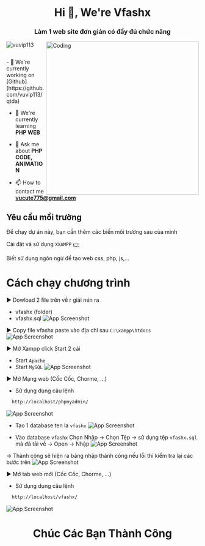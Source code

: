 <h1 align="center">Hi 💓, We're Vfashx</h1>
<h3 align="center">Làm 1 web site đơn giản có đầy đủ chức năng</h3>
<img align="right" alt="Coding" width="400" src="https://images.viblo.asia/ed71aca0-f6a4-42f3-8765-2747dd6fb4e2.gif">
<p align="left"> <img src="https://komarev.com/ghpvc/?username=vuvip113&label=Profile%20views&color=0e75b6&style=flat" alt="vuvip113" /> </p>
<p align="left"> <a href="https://twitter.com/" target="blank"><img src="https://img.shields.io/twitter/follow/?logo=twitter&style=for-the-badge" alt="" /></a> </p>
- 🔭 We're currently working on [Github](https://github.com/vuvip113/qtda)

- 🌱 We're currently learning **PHP WEB**

- 💬 Ask me about **PHP CODE, ANIMATION**

- 📫 How to contact me **vucute775@gmail.com**


## Yêu cầu mồi trường

Để chạy dự án này, bạn cần thêm các biến môi trường sau của mình

Cài đặt và sử dụng `XXAMPP` [👉](https://choosealicense.com/licenses/mit/)

Biết sử dụng ngôn ngử để tạo web css, php, js,...


# Cách chạy chương trình

▶️ Dowload 2 file trên về r giải nén ra
 - vfashx (folder)
 - vfashx.sql
![App Screenshot](https://lh3.googleusercontent.com/pw/AJFCJaVhzUjwLKV3gK3hxkaiolOhSlxhEfnGBNpDc6cqXmaEyfXrxJtJmeMJoL69_chXWp5kxUpudX3tsu5nKzy8aY5A37I7xqhVjCtYhJYMax1Q2Cklyl4it5c_xm92tcOXffL-LyGoLgkHbyFcN8UqG9ibYJq1zw6iZOOUXdZ1E5HR1Unp55A8YDXy3dmzCeaCijcoP8PQIhv84k6w0WFYIf_7sENwq9QHkE5vcZD7pnCWbla03VdzOQBO3pf2ONL0gPHJgUOhARd94jABay5Ao1A1sGfZ9mtaKrxs1vJ2HyrE838xYZpTS3CyT__F-OTbP-Y7C7UPj46O33uNv6dSdqnWXy5Rx7vxiGlt5CZc2WXP7JHleFpFKhQOaunCxIwv11d_pA6Car-EybzTipARsDp1GQ2CJF99JzY2LdF4Oya8XRmPxPBvDjrDjWmAUbOzMglXZ0rFClTX10oC3HOzNJ1SstCrEf_oTyOc6AE9VRbcaQkSFaejSCFIFYsHKBtGV84oVCZdzFT84k0MHq1OqUZjGCzs_v-yGNWw29ePuJyqjQaC8oeBfRtGugKXttnKDHZvYMuH02v-9ftN6TejJnZL66za8vMk6h5Ly8VpvJYm441pW2bqsQ30Z4UQs73cBdGetSX4MVBCUmWB9xzDrWHKJZOr2HQ3_Z-tMwVztiNoBwj05ZIfKi69dS6E2acxxdBk8T8L_ocZqVEQilpjYO8K2RsirsHGTIaL4OpQevWZImqF4liH_4HkyeXP_Tidmio3ibwefZd05meuXmaESKVPsF0TT1MhnpOTVZ36jQ35GMxhLgMcRLeUGpaEoqiT-fw497Ol9blqOMW4Ovtzi3eP45TuhMVsAe138P8-IdUlDhzp1LHn8KGV5MlnhdtgNXdMPLZfOU0AyKGcrI_U27qxVekJFbuEpwbpkJqJ0rIlrxp1Qz8CyGZASg39KmS-e-xmLsdNSMA5t5KdyHpYkQtNiARnQHBFA0o=w457-h444-s-no?authuser=1)

▶️ Copy file vfashx paste vào địa chỉ sau `C:\xampp\htdocs`
![App Screenshot](https://lh3.googleusercontent.com/pw/AJFCJaX4yCCLTJsxPNIvqqELvJm5naFTrtM-G5K-nI7gPw2G7Chr76QNQpvCzC4Te83z6ZvnJ8REIu7nbpRmfkWBkrMzqqh-SaUjR-7sMhOXvqxEOfTV37Ye_OEufRt7GkS0frMq2ur0K-MoD5wVULId1SfA5iveT5S90j-UCvBXyUfis2z0_499PEnxxPlrD9V-DdjTv4NPIo_0PD-NLvPyFiyAn983RAbCdpLqrZJvZOiSP4PAcEn57mG5O-8ypYKd7TeFvQb_ibv_BWARO7hCVoaRrTHnvXQl3RiIo7GdZ4fbjvdX2FntqHGyMZmhkodJ3ewOb9X9qDFcsNuVKXQ9M_QTekJZjNhPBQJUOtuzVyqbgnDsTVoru-n5rWglxKFXoKDPsBlGOgpFm1RZP63JAHjeU91qow8t5vm3CufEACCcGmd_ssRQ8lU9HUrSOXJIoGRvl8LGfsEcYqTpU2JzIPmqPnkI2vGs2Bh38IDpuSsPOuRg-Vq5hh6PkxKoXJrdvNXYaNAHiOfD6IrOBnMcsBOkFhUCjPovOtqwPNzKqtMb9UkhaDg-QYk7gvSC-5qZc88ApawpRd0JaviQfaIXVpeytHkBue6_B6vq8jG8SLiWk_6zNKtNo0BjqBnwwqMZ709Mi30kPftvJFkTm_JYxgFG_6qfTwjPzQtPfv8JYpDolxcF52TU_UsGNIYIhf43yiqYHYLcbod-ewx-9iAEeRMOH-iqJmo-eUFioW0lF7xTWKYqBDPMdNcBQ7WGe2EiBu51cvA6yYJgkVo-N9H7_8Huq4WEcOwG8MxijULS4_jlpCd_mRp7i-nMU5r--Jm76KoGldUBp4ln9k9R1cKfqp79MeD3f6dQvmQNXFdhL2CWGOHmv03w71ap0ShxbPMdhhuIgonwrIxyWDmIvvQFVz80od802Kp1VQGHfk9aLOeJjmXT-aC_lA0bXU9knKeB-_B0VlLsMQYxYqfKixkG2ZqZH2Qyo9_komM=w1113-h459-s-no?authuser=1)

▶️ Mở Xampp click Start 2 cái 
- Start `Apache`
- Start `MySQL`
![App Screenshot](https://lh3.googleusercontent.com/pw/AJFCJaUmXv6kNLLXnrdBgCxByViLkVTQS18QczOuyj_-7AnlYMZJpi2R-c7nMjLpd6X6_XQtpfOnaN_xMJ2slHb0VZVfwadIndAu80qJw50imTdXNZv-2Wm2MSgOU8KjfGXteO-cEULOnp0MK91xKe_9l2tQqxQFWfrxUuZOSe8ICT9IuFjEoAhY4QXpPGdDtzYo1NAipj7RPriPbr_E9NcTXgBAEMtY0_IQjxwJm6kfkcYQJJCOaycD5KmNIqfLj1cMvnYjG8jak6h9qK2C_OmUs7dojb6VS7pnOG8o0bWMccUtLQfOP4J-Col8GE6MHZPL86HtxRguvRmxI-2Z7O8gSuP8H6zJwFaFN5SrMDT8duElR7048uHEEaZRTV1NJbAANhO0sK5OmtROAR1XRL5Q9G6zlXGZgziekVamN_55zfTL07lC7adrDPYJhAddcc4m8sPOqHjSIrGe1xrxX3YR1AdnhSPjGIxOXTKcIrpwJBO5ZOfXd52cCBZTQ19iiqBWcQRz-kxHXcWzWinsvDk-U6ni3ksJQw_o-Q3R7nRKtAL6qOG-CkhNm7fi1LCs_tQlVevO77fwunAqPseR8Gq9E3z9YnSP5Q17AlcEQa735kJoe96G2Li9jiI1yvssJvNEInITS_MV4J-7fTsCwSi_wQD7tB1r8F_nEnL4wmfr9aPTEl__C__nvNm2zMy4_nqd9OcN5WxVyMFa76g5ppLVILetvF9GpZ3K0I-7y0h136HTlVuGf4Vo37iETll7u7AbwzhbOlBtvV-NTno6jZD_SOjHeX6CYBQIPmY0EHPzWDMglLPJCZpiYeeYUPsCGP9cxtc4wzYNIWHBwQwuzhXCc7shRPwzLdpDro_hxpYXprWYbSNyaSPJEE1VKa1ZxHbGcmWn4c52EG9ItCG_ntQUHGk2YSZg-BESipiqx7SB7MyiYYHFYHuCE7L-Ol1kEgHqu5Ezj7NyKBQH_g5mw1gw9jeFHtLF1bOV56s=w667-h434-s-no?authuser=1)

▶️ Mở Mạng web (Cốc Cốc, Chorme, ...)
- Sử dụng dụng câu lệnh 
```bash
  http://localhost/phpmyadmin/
```
![App Screenshot](https://lh3.googleusercontent.com/pw/AJFCJaWegG6cjLMvWA0aKOuCsJA5OojdxhrjenMzwkZtF5t8z1WB0C4fLQ35JA2X-VFoybL4Zt1W_8zIhKwlWCKmw51Y7Mqf0Aze1ugl1O2etGhIlRHiZEbXvIwiaaAzbQdFYKWeOmBpB5Tib4W-jWmNWjfRxW5Ke7J1HIRVK2ZWJAylY6o61WYa1vP5I7xsCGEYWSU9D3OIpNjSgY8Vr0GQb-s-YWPf5oRWUhw5AIPRu4A2vwoAu34onewIuGmr76yqyWWV9yP9zXkXLYdpsJHDwufNCrzzLz1lqaLiM4_YlP020iuStSeClaetpK8d7xYb0sebJ-HgTXXE89DD-53iE1sleuSqL6pAW4msXRO24Fm7ZlTv4N11h8pzfNmR5duF0cJCnhZr9bzZ3y1UTU4YXVg_9LIJEg9xoVJvj4yZZSkiBddyAaK-ew18Mhjbhj4sSplv_lQERUzmSpZxooYn4wowJKhQe60LNGC-LBiARffPmhR07mx3Gjww75_T1c4FEPDr8ni2SJ7tGA4h4aD56enNDDvR0nhyr2Diw5UkdOCNIfOnPcFQJcJzoJP7dUYZIfBac4ZCulw8-BnmGNE0B33Aqdemu7d2Ls6TLa693KQrqybrbZTGLLgOJCSFjJTj_y1XNiepc4wKMXJkurjuEmJNUKMZ0GbBYRJVyv2Fbne8OrtkfX1BgkuhaGmscjHfV6xsdxFNKjCNJkdZSW8oBfICXNGYE63ScO0LCwmlh-75tpUcDAc4Ze7pZjguLilMCrUYnyK9VGfhvp23jbVpMzSRBlHfaBO1Yvcd94w-qxa34S_1Xup5pueJeriys74p3srI9UK5JNjJXpK1KfmIbExCYCXrbHmJk5S72yZVjCUENpzFi0WYiOnygRiBsneQcbyjchi1FyGUj_14x6Kl9q2DpIuGixthRc8G0oKOVdc-8r4r-ZImBt3qeFbqLUFQP_zqieOQPLT-LPSqqTQwDUYKsyQakAUwkes=w409-h76-s-no?authuser=1)
- Tạo 1 database ten la `vfashx` 
![App Screenshot](https://lh3.googleusercontent.com/pw/AJFCJaXxysVMYpG4t153WEswN1cRYeREfhmq5j0WIi_8gzzURJZJCw1PbLIVaL0b9bqGUPh067LZOo9V3lIMDDY0YgmxHBVlld9lMHY16KHaZZ3oY5RDaPyEMKU1C3sA2Lot5OkWGv5yppLjNoEjgtVK7Yjz7lTeKDaiiNpypcWsWofUnMz1D76tPcI8v9LVnUkuPn7MXoZDQe0PLNrSn03KRiJbmkxF2nvG2DsNIJQaXCWUZxjzjl3NFaH8J_aNUFvvhBw8CHIPCEsV4NpCr2MVaO9iUVoEKpZxSfFlFcjVSfSnMAZ6cqkvxDiSgksktcMBxMJTg5B-B4TRs5AdbBtQx7aLs9ZYZJWODeAF4Jx0mSzeuPRX2wch3Bs6JQaFgr73ROQq3m_axDsP_xcDiLZyFSvCU0hXDawsprdRKOF-GUbmrVNzed1bIAyX8Dh50JIcHlLOaHjYN8yfaMWWYXlt-5gF7pBWuW1_1S6WOgTBP2tNCCDY1TYVuzDz0t1IV_mOPykg4Ivf9dFRzZ8TklkWSwY6AUwwJvRiGVKgxZtx2JWs0yM1NHoRnvgQp3aY9flZj0OahfFMS69LKttBO1PdVBsLaSyQ6vorZUG06Y9_-RQaPoyz9YSpUghHqZhQUoPbKQFZuDIRoZ_xPw7TVstSu3pUydtK-7NP2uVy25VPpUhX6nHBp5szv-RAqXwEdB3SfZCE4anibBrt9f23R3ck0c93l0e-hxAE2d8_bMkTCIqlwm_6Qk9PEG0lvKWaPx3-xdDBb3BBVebCml0YT8_6PIVr12OP-70dJX4Ae5lX6tbLON0CSkoxQYPAeRtjd4opW9qHBdvvBcudRvuUW_Kx6DOSyfNG9W6dDs_Ai_fPeSNAXCnUWfzYK-tvnCQwstgPJKf3ZvZltF7cYuHhd--k2As2MFsWEpC5Q9f18ashBgoIUYenzBdMYD5jN_SiGv20igELk_Q04xLYo3ggVoVP-uCAsyrcezWj-A4=w1687-h949-s-no?authuser=1)

- Vào database `vfashx` Chọn Nhập -> Chọn Tệp -> sử dụng tệp `vfashx.sql` mà đã tải về -> Open -> Nhập
![App Screenshot](https://lh3.googleusercontent.com/pw/AJFCJaXJ6v9GGL3PVUD5H2qnIC-tUI-4oFidsnROMAjsYTeQubWMugIjmViiCFSYwmigCD8_D6-OjTBqdJROBaO6czlhToyQnIE62SeEddrpAzC5hv0K9VuA43lRWoG36miF2tBWio86Joihmbv6s8lODLPT4ilUJo-I28M7p7j4Tw14sUXeWvRHICKjWd3ZRbNT-UHM2a3UKKJJEBDBQT8qSqehV9m5XZc4pUxXA6XimmykjJJzN4epmqszEzncSCOpBWBRSBx1mapN-W4BWi_D_8vJVNr9_mFCcBeyZVehPvHajgRUe8SaxBDv_Qw1L_9T9USAD02X20ddTxB2YmAth6XHbZ5hO7MQIoi9N1Tp-JtXy4Kr-aJe8xUPelDe1WIlfSvJ2yb5Ac0dz2_N2oKY51dimaSIp7du4CI0F80FPrwrHFQsNjzBl2efFapkGEB4ZXckG64qzYlFB8N78oQQvUODMy9XSbTEiartFKq_b2dPrTQZqN_HNZeogqcILk-PQszzEuxFo2zKzrqAH95W7V5smQ8-nboxJY0KXfMOLhFDcW-FVi-rSQjnU54Hh0l21AiIinmSoTq4fkkJ4R8tLNV1NYOad0YZ2D8tQ5bozcBQoG-L76suTm3uzsTuoGJ9m_hom_N_Q5DVZBC5lPEHKUblRJi9my_2EME-bv9EJsInI3lj5NYvZDig2U1_04VWA46lTRIwXJnMmikN8-0Hz23Ln4TFcOx-sKdkU1IUXFTHeHstSdLmcESi1K3-BpHj5jLyieKc9h4zroezEkHB_LBvOznJNBnwcuGB-XlixvVmbaZmyhmx5ZxzIG2LxinjkCljUc_IfQr9tIVQ4-3Oi802rSxnTzonqpSNK522DQW7A9iMXapZ_4FeGwfC7I_L6Y9Q35plc0ggaSwKIqYzI-Tt-gdMlV3tEqr0IO95a6OkSy95Q0Jt0uLs8XtmNKSED2CZO-zqcntJ3TNYn6b0GF7MZfSO-lzizeU=w1494-h897-s-no?authuser=1)

-> Thành công sẽ hiện ra bảng nhập thành công nếu lỗi thì kiểm tra lại các bước trên 
![App Screenshot](https://lh3.googleusercontent.com/pw/AJFCJaU4-6dwsVonwdqLVLEg04X25sGbR0tg-O9G__bFZXesG0pYC0L0sdgjCxjQqiqYyGoE57VZqNlQJC9sI7O5AX582AzwnhD6U7w7JIPnqahu1E1-S3zG91Qp0kXfPZvV0NItrd_HZemW405QC7blJhHb3kFwZiN-8R0sDtZWB8EaOz2MnnHlbH2oZQehTpFywZf5RkS1PGJ13UBPuGicuqhe7tr4S77IDJp2AoQp2A0COyqsbg4glIRgG6RvmJXN-b_XBDJJuOjXlAU_gj5BsS0zLVEKpIe1-yUSiuL3LzkdimMfxlo72kPNaVNon6iMQiJPseZMe-IznbqR_PBNaVLI6thCme_m5tcASiIWsUu3NLCGlJFeqsswgjZgx3yg-h2XJzO59457KKscMvtDv9p7cH73z7L-u6Ew0NI3LWw5E1WYl15-gSsmJVlb_lAMp4SWkbtLspslMnE6z1yEjj3O28CreVj0Ozq58RKWQVGLmN_n2D90ZQtdVBP_LY1j4l0ID93v6whZI08EcmE-fr8KjgKwN9esF5rStv6q7_KiwHv4nWmV35epj1dM2wkjGycMFJC9iy8mkyBUhe4Llp8qlIjvkj-12kpvwbKBxtsjbPKgKpKM2dlvASbDv2WkgG_HoXOE6iTuS0xBUoRlxtl_6PLdDiKFkLsp4y-6rZvCIyqkEc7bX-MwtCe8tukubB6Qxr2pKkQ_0UBlpSRF518tpsCX4KVCT7yhIextdb4ewx_f_XkifDKKG9otE1Ma3fgRiNNSdblz-fxvJWR2bSTNJkNoV9zTfJEavN_xg8VC2BJsaK6IqWN0jgO6xhqAscyIENwK4-_qVZ-XAmVLJuJTjZ6H3-R2cyT3LqNwzeYofrmGO_4MDeeoGYk4fJmdiz4JyCHsCE83HBB8s9o5MOLvaUZE7Jrjj4j7IS3ZOGoTjHrMBN2U_RKPqvVqRREo_kx0prGRrsVtyTzETL5b_XQtAvZdVuy6zuA=w1440-h509-no?authuser=1)

▶️ Mở tab web mới (Cốc Cốc, Chorme, ...)
- Sử dụng dụng câu lệnh 
```bash
  http://localhost/vfashx/
```
![App Screenshot](https://lh3.googleusercontent.com/pw/AJFCJaVKJ62jX-t-u3OWycca0BuPoULXps1c4X3BaRqlwGaZcmzSWxIKIfzEH4FRSQMUB6rvxQ6fe6O7h53GKU24gvG8NQy3UbHURmml7xSR2OQBPXdE9ikINyzIkUScqb4roxli7rKEM7a4IdoedcYO6JT_zyT3aTw4edj9CBnQTn8kwNDxf5FVEUPDDaQQz8DnmmW8aBvgDO7dwDoblf3QR_cl3OwhdEq0fBFXqp_g5P7vTOY-wgMhCA5ufEpXmLXHKQWsj6v3LxTGGXE2_cdhrsrlJvdwxNuyOHo8WFfKPG5q6jp4gT1X6gKHvKBrfWwGoBjsW1JtXxFr7blNiXatM3WQW6P-CdV7IAQt92Ve3xidzGJCAKEV8kWoOnI8rdbR9TjIGsJo5C029cxwefEShgZe2GpxP7IS4onuAEvilGwlBTfO2ozvD2FYBKMLk-IZ1mgCgsqeVG7EiQzM8S2ykCgzasep8nciyxMSAoZHTwVT-ef7fEP-1JsYUGEhPCze7aEP_hWL0gcz72DlOJCw_9x4u4ZtzqO05so1DyLwxZ8iwCfHQkaUxqvZHDFLwB79mKJ8s8BLx9YCbrRTlDiSHO3OurV_1W3kYG_gE2DhO9eEmH9SjxpmLpfZb3kmRturxWQP7nRQPoUib4E2SxbVWgIJXO8tzq86stUDnKSPRUPiuJsx1nvYJWM1Dt6BvSFFk9hHSVdMRokV6MV_GSBPaIyjdZ6J-UsQKiU5pqg2Mw08gPFN5Jl_-VeYCumIqYEVBBKtuVS4gppgoCS20dOXnp7-7TNb6JBOBomO5z-sVfpHZ5hdjLIYqqDDowdSSuHGRU04BocgYqlp2CUxlBXlVgN8qP9QYUcw4VNCBr6i85YTQmHrqLO54f0JJXDtOpBJJN11Cf1Cr6lDDUCg5kYX7POQAZ7mbeZvNBCvbMIM35wBfsQmmSiXxrRNRx09ApSlBLW56OhXv2xoD0SjlLOGjYgUQf2AOk5Ozkg=w1879-h946-s-no?authuser=1)

<h1 align="center">Chúc Các Bạn Thành Công</h1>
